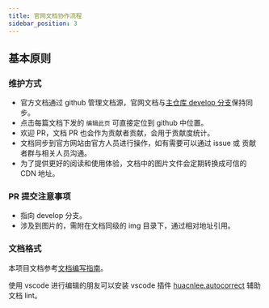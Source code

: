 ```yaml
---
title: 官网文档协作流程
sidebar_position: 3
---
```


## 基本原则

### 维护方式

- 官方文档通过 github 管理文档源，官网文档与[主仓库 develop 分支](https://github.com/alibaba/lowcode-engine/tree/develop/docs)保持同步。
- 点击每篇文档下发的 `编辑此页` 可直接定位到 github 中位置。
- 欢迎 PR，文档 PR 也会作为贡献者贡献，会用于贡献度统计。
- 文档同步到官方网站由官方人员进行操作，如有需要可以通过 issue 或 贡献者群与相关人员沟通。
- 为了提供更好的阅读和使用体验，文档中的图片文件会定期转换成可信的 CDN 地址。

### PR 提交注意事项

- 指向 develop 分支。
- 涉及到图片的，需附在文档同级的 img 目录下，通过相对地址引用。

### 文档格式

本项目文档参考[文档编写指南](https://github.com/sparanoid/chinese-copywriting-guidelines)。

使用 vscode 进行编辑的朋友可以安装 vscode 插件 [huacnlee.autocorrect](https://github.com/huacnlee/autocorrect) 辅助文档 lint。
